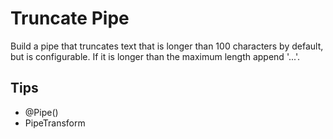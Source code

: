 # Truncate Pipe

Build a pipe that truncates text that is longer than 100 characters by default, but is configurable. If it is longer than the maximum length append '...'.

Tips
---
- @Pipe()
- PipeTransform
